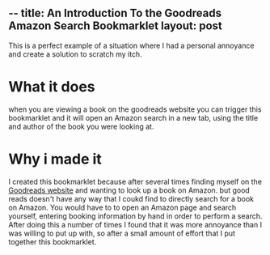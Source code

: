 --
title: An Introduction To the Goodreads Amazon Search Bookmarklet
layout: post
--

This is a perfect example of a situation where I had a personal annoyance and create a solution to scratch my itch.

# What it does
when you are viewing a book on the goodreads website you can trigger this bookmarklet and it will open an Amazon search in a new tab, using the title and author of the book you were looking at.

# Why i made it
I created this bookmarklet because after several times finding myself on the [Goodreads website](http://www.goodreads.com) and wanting to look up a book on Amazon. but good reads doesn't have any way that I coukd find to directly search for a book on Amazon. You would have to to open an Amazon page and search yourself, entering booking information by hand in order to perform a search. After doing this a number of times I found that it was more annoyance than I was willing to put up with, so after a small amount of effort that I put together this bookmarklet. 